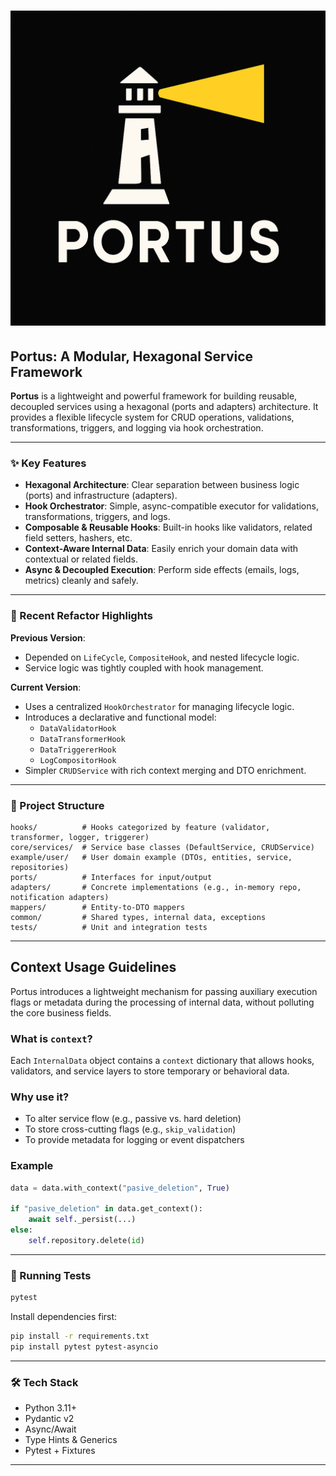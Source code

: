 # ![Portus Logo](docs/logo.png)

## Portus: A Modular, Hexagonal Service Framework

**Portus** is a lightweight and powerful framework for building reusable, decoupled services using a hexagonal (ports and adapters) architecture. It provides a flexible lifecycle system for CRUD operations, validations, transformations, triggers, and logging via hook orchestration.

---

### ✨ Key Features

- **Hexagonal Architecture**: Clear separation between business logic (ports) and infrastructure (adapters).
- **Hook Orchestrator**: Simple, async-compatible executor for validations, transformations, triggers, and logs.
- **Composable & Reusable Hooks**: Built-in hooks like validators, related field setters, hashers, etc.
- **Context-Aware Internal Data**: Easily enrich your domain data with contextual or related fields.
- **Async & Decoupled Execution**: Perform side effects (emails, logs, metrics) cleanly and safely.

---

### 🔁 Recent Refactor Highlights

**Previous Version**:
- Depended on `LifeCycle`, `CompositeHook`, and nested lifecycle logic.
- Service logic was tightly coupled with hook management.

**Current Version**:
- Uses a centralized `HookOrchestrator` for managing lifecycle logic.
- Introduces a declarative and functional model:
  - `DataValidatorHook`
  - `DataTransformerHook`
  - `DataTriggererHook`
  - `LogCompositorHook`
- Simpler `CRUDService` with rich context merging and DTO enrichment.

---

### 📁 Project Structure

```
hooks/          # Hooks categorized by feature (validator, transformer, logger, triggerer)
core/services/  # Service base classes (DefaultService, CRUDService)
example/user/   # User domain example (DTOs, entities, service, repositories)
ports/          # Interfaces for input/output
adapters/       # Concrete implementations (e.g., in-memory repo, notification adapters)
mappers/        # Entity-to-DTO mappers
common/         # Shared types, internal data, exceptions
tests/          # Unit and integration tests
```
---

## Context Usage Guidelines

Portus introduces a lightweight mechanism for passing auxiliary execution flags or metadata during the processing of internal data, without polluting the core business fields.

### What is `context`?

Each `InternalData` object contains a `context` dictionary that allows hooks, validators, and service layers to store temporary or behavioral data.

### Why use it?

- To alter service flow (e.g., passive vs. hard deletion)
- To store cross-cutting flags (e.g., `skip_validation`)
- To provide metadata for logging or event dispatchers

### Example

```python
data = data.with_context("pasive_deletion", True)

if "pasive_deletion" in data.get_context():
    await self._persist(...)
else:
    self.repository.delete(id)
```
---

### 🧪 Running Tests

```bash
pytest
```

Install dependencies first:

```bash
pip install -r requirements.txt
pip install pytest pytest-asyncio
```

---

### 🛠️ Tech Stack

- Python 3.11+
- Pydantic v2
- Async/Await
- Type Hints & Generics
- Pytest + Fixtures

---
